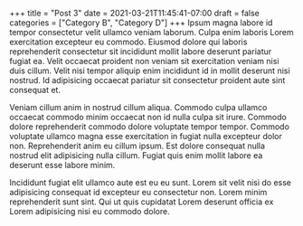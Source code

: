 +++
title = "Post 3"
date = 2021-03-21T11:45:41-07:00
draft = false
categories = ["Category B", "Category D"]
+++
Ipsum magna labore id tempor consectetur velit ullamco veniam laborum. Culpa enim laboris Lorem exercitation excepteur eu commodo. Eiusmod dolore qui laboris reprehenderit consectetur sit incididunt mollit labore deserunt pariatur fugiat ea. Velit occaecat proident non veniam sit exercitation veniam nisi duis cillum. Velit nisi tempor aliquip enim incididunt id in mollit deserunt nisi nostrud. Id adipisicing occaecat pariatur sit consectetur proident aute sint consequat et.

Veniam cillum anim in nostrud cillum aliqua. Commodo culpa ullamco occaecat commodo minim occaecat non id nulla culpa sit irure. Commodo dolore reprehenderit commodo dolore voluptate tempor tempor. Commodo voluptate ullamco magna esse exercitation in fugiat nulla excepteur dolor non. Reprehenderit anim eu cillum ipsum. Est dolore consequat nulla nostrud elit adipisicing nulla cillum. Fugiat quis enim mollit labore ea deserunt esse labore minim.

Incididunt fugiat elit ullamco aute est eu eu sunt. Lorem sit velit nisi do esse adipisicing consequat id excepteur eu consectetur non. Lorem minim reprehenderit sunt sint. Qui ut quis cupidatat Lorem deserunt officia ex Lorem adipisicing nisi eu commodo dolore.
